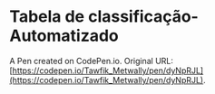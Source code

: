 # Tabela de classificação-Automatizado

A Pen created on CodePen.io. Original URL: [https://codepen.io/Tawfik_Metwally/pen/dyNpRJL](https://codepen.io/Tawfik_Metwally/pen/dyNpRJL).


